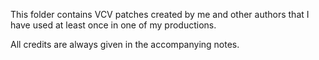 
This folder contains VCV patches created by me and other authors that I have used at least once in one of my productions.

All credits are always given in the accompanying notes.